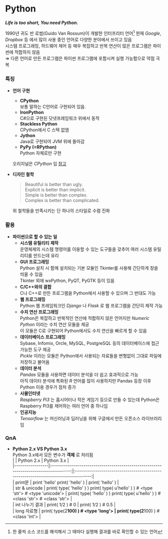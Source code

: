 # Python
**_Life is too short, You need Python._**  

1990년 귀도 반 로썸(Guido Van Rossum)이 개발한 인터프리터 언어[^1]
현재 _Google_, _Dropbox_ 등 에서 많이 사용 중인 언어로 다양한 분야에서 쓰이고 있음  
시스템 프로그래밍, 하드웨어 제어 등 매우 복잡하고 반복 연산이 많은 프로그램은 파이썬에 적합하지 않음  
⇒ 다른 언어로 만든 프로그램은 파이썬 프로그램에 포함시켜 실행 가능함으로 약점 극복

### 특징
* __언어 구현__  
  + __CPython__  
    보통 말하는 C언어로 구현되어 있음.
  + __IronPython__  
    C#으로 구현된 닷넷프레임워크 위에서 동작
  + __Stackless Python__  
    CPython에서 C 스택 없앰
  + __Jython__  
    Java로 구현되어 JVM 위에 돌아감
  + __PyPy (=RPython)__  
    Python 자체로만 구현  

  오리지널은 _CPython_ 임 [참고](http://python-guide-kr.readthedocs.io/ko/latest/starting/which-python.html)
* __디자인 철학__  
  > Beautiful is better than ugly.  
  > Explicit is better than implicit.  
  > Simple is better than complex.  
  > Complex is better than complicated.  

  위 철학들을 만족시키는 단 하나의 스타일로 수렴 진화

### 활용
* __파이썬으로 할 수 있는 일__  
  + __시스템 유틸리티 제작__  
    운영체제의 시스템 명령어를 이용할 수 있는 도구들을 갖추어 여러 시스템 유틸리티를 만드는데 유리
  + __GUI 프로그래밍__  
    Python 설치 시 함께 설치되는 기본 모듈인 Tkinter를 사용해 간단하게 창을 띄울 수 있음  
    Tkinter 외에 wxPython, PyQT, PyGTK 등이 있음  
  + __C/C++와의 결합__  
    C나 C++로 만든 프로그램을 Python에서 사용할 수 있으며 그 반대도 가능  
  + __웹 프로그래밍__  
    Python 웹 프레임워크인 _Django_ 나 _Flask_ 로 웹 프로그램을 간단히 제작 가능  
  + __수치 연산 프로그래밍__  
    Python은 복잡하고 반복적인 연산에 적합하지 않은 언어지만 _Numeric Python_ 이라는 수치 연산 모듈을 제공  
    이 모듈은 C로 구현되어 Python에서도 수치 연산을 빠르게 할 수 있음
  + __데이터베이스 프로그래밍__  
    Sybase, Infomix, Orcle, MySQL, PostgreSQL 등의 데이터베이스에 접근 가능한 도구 제공  
    _Pickle_ 이라는 모듈은 Python에서 사용되는 자료들을 변형없이 그대로 파일에 저장하고 불어옴  
  + __데이터 분석__  
    _Pandas_ 모듈을 사용하면 데이터 분석을 더 쉽고 효과적으로 가능  
    아직 데이터 분석에 특화된 _R_ 언어를 많이 사용하지만 Pandas 등장 이후 Python 이용 경우가 점차 증가  
  + __사물인터넷__  
    _Raspberry Pi3_ 는 홈시어터나 작은 게임기 등으로 만들 수 있는데 Python은 Raspberry Pi3를 제어하는 여러 언어 중 하나임
  + __인공지능__  
    _Tensorflow_ 는 머신러닝과 딥러닝을 위해 구글에서 만든 오픈소스 라이브러리임  

### QnA
* __Python 2.x VS Python 3.x__  
Python 3.x에서 모든 변수가 __객체__ 로 처리됨  
|                 |                                      Python 2.x                                      |                                     Python 3.x                                     |  
|-----------------|:------------------------------------------------------------------------------------:|:----------------------------------------------------------------------------------:|  
| print문         | print 'hello' print( 'hello' )                                                       | print( 'hello' )                                                                   |  
| str & unicode   | print( type( 'hello' ) ) print( type( u'hello' ) ) # <type 'str'> # <type 'unicode'> | print( type( 'hello' ) ) print( type( u'hello' ) ) # <class 'str'> # <class 'str'> |  
| int 나누기 결과 | print( 1/2 ) # 0                                                                     | print( 1/2 ) # 0.5                                                                 |  
| long 자료형     | print( type(2**100) ) # <type 'long'>                                                | print( type(2**100) ) # <class 'int'>                                              |  


[^1]: 한 줄씩 소스 코드를 해석해서 그 때마다 실행해 결과를 바로 확인할 수 있는 언어
